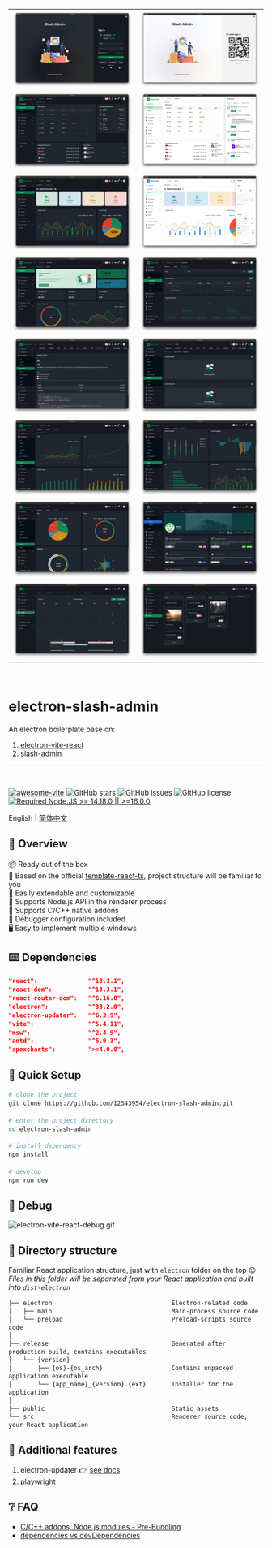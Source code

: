 <table>
  <tbody>
    <tr>
      <td><img src="./public/demo/1.jpg" /></td>
      <td><img src="./public/demo/14.jpg" /></td>
    </tr>
    <tr>
      <td><img src="./public/demo/2.jpg" /></td>
      <td><img src="./public/demo/11.jpg" /></td>
    </tr>
    <tr>
      <td><img src="./public/demo/4.jpg" /></td>
      <td><img src="./public/demo/12.jpg" /></td>
    </tr>
    <tr>
      <td><img src="./public/demo/3.jpg" /></td>
      <td><img src="./public/demo/5.jpg" /></td>
    </tr>
    <tr>
      <td><img src="./public/demo/6.jpg" /></td>
      <td><img src="./public/demo/7.jpg" /></td>
    </tr>
    <tr>
      <td><img src="./public/demo/8.jpg" /></td>
      <td><img src="./public/demo/9.jpg" /></td>
    </tr>
    <tr>
      <td><img src="./public/demo/10.jpg" /></td>
      <td><img src="./public/demo/13.jpg" /></td>
    </tr>
    <tr>
      <td><img src="./public/demo/19.jpg" /></td>
      <td><img src="./public/demo/20.jpg" /></td>
    </tr>
  </tbody>
</table>

<br/>

# electron-slash-admin

An electron boilerplate base on:
1. [electron-vite-react](https://github.com/electron-vite/electron-vite-react) 
2. [slash-admin](https://github.com/d3george/slash-admin)

<hr/>
<br/>

[![awesome-vite](https://awesome.re/mentioned-badge.svg)](https://github.com/vitejs/awesome-vite)
![GitHub stars](https://img.shields.io/github/stars/caoxiemeihao/vite-react-electron?color=fa6470)
![GitHub issues](https://img.shields.io/github/issues/caoxiemeihao/vite-react-electron?color=d8b22d)
![GitHub license](https://img.shields.io/github/license/caoxiemeihao/vite-react-electron)
[![Required Node.JS >= 14.18.0 || >=16.0.0](https://img.shields.io/static/v1?label=node&message=14.18.0%20||%20%3E=16.0.0&logo=node.js&color=3f893e)](https://nodejs.org/about/releases)

English | [简体中文](README.zh-CN.md)

## 👀 Overview

📦 Ready out of the box  
🎯 Based on the official [template-react-ts](https://github.com/vitejs/vite/tree/main/packages/create-vite/template-react-ts), project structure will be familiar to you  
🌱 Easily extendable and customizable  
💪 Supports Node.js API in the renderer process  
🔩 Supports C/C++ native addons  
🐞 Debugger configuration included  
🖥 Easy to implement multiple windows  

## ⌨️ Dependencies

```json
"react":              "^18.3.1",
"react-dom":          "^18.3.1",
"react-router-dom":   "^6.16.0",
"electron":           "^33.2.0",
"electron-updater":   "^6.3.9",
"vite":               "^5.4.11",
"msw":                "^2.4.9",
"antd":               "^5.9.3",
"apexcharts":         ">=4.0.0",
```

## 🛫 Quick Setup

```sh
# clone the project
git clone https://github.com/12343954/electron-slash-admin.git

# enter the project directory
cd electron-slash-admin

# install dependency
npm install

# develop
npm run dev
```

## 🐞 Debug

![electron-vite-react-debug.gif](/electron-vite-react-debug.gif)

## 📂 Directory structure

Familiar React application structure, just with `electron` folder on the top :wink:  
*Files in this folder will be separated from your React application and built into `dist-electron`*  

```tree
├── electron                                 Electron-related code
│   ├── main                                 Main-process source code
│   └── preload                              Preload-scripts source code
│
├── release                                  Generated after production build, contains executables
│   └── {version}
│       ├── {os}-{os_arch}                   Contains unpacked application executable
│       └── {app_name}_{version}.{ext}       Installer for the application
│
├── public                                   Static assets
└── src                                      Renderer source code, your React application
```

<!--
## 🚨 Be aware

This template integrates Node.js API to the renderer process by default. If you want to follow **Electron Security Concerns** you might want to disable this feature. You will have to expose needed API by yourself.  

To get started, remove the option as shown below. This will [modify the Vite configuration and disable this feature](https://github.com/electron-vite/vite-plugin-electron-renderer#config-presets-opinionated).

```diff
# vite.config.ts

export default {
  plugins: [
    ...
-   // Use Node.js API in the Renderer-process
-   renderer({
-     nodeIntegration: true,
-   }),
    ...
  ],
}
```
-->

## 🔧 Additional features

1. electron-updater 👉 [see docs](src/components/update/README.md)
1. playwright

## ❔ FAQ

- [C/C++ addons, Node.js modules - Pre-Bundling](https://github.com/electron-vite/vite-plugin-electron-renderer#dependency-pre-bundling)
- [dependencies vs devDependencies](https://github.com/electron-vite/vite-plugin-electron-renderer#dependencies-vs-devdependencies)

